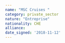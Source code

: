 ```yaml
---
name: "MSC Cruises "
category: private_sector
nature: "Entreprise"
nationality: CHE
alliance: 
date_signed: '2018-11-12'
---
```

    
